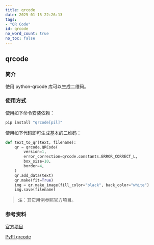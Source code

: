 ```yaml
---
title: qrcode
date: 2025-01-15 22:26:13
tags:
- "QR Code"
id: qrcode
no_word_count: true
no_toc: false
---
```


## qrcode

### 简介

使用 python-qrcode 库可以生成二维码。

### 使用方式

使用如下命令安装依赖：

```bash
pip install "qrcode[pil]"
```

使用如下代码即可生成基本的二维码：

```python
def text_to_qr(text, filename):
    qr = qrcode.QRCode(
        version=1,
        error_correction=qrcode.constants.ERROR_CORRECT_L,
        box_size=10,
        border=4,
    )
    qr.add_data(text)
    qr.make(fit=True)
    img = qr.make_image(fill_color="black", back_color="white")
    img.save(filename)
```

> 注：其它用例参照官方项目。

### 参考资料

[官方项目](https://github.com/lincolnloop/python-qrcode)

[PyPI qrcode](https://pypi.org/project/qrcode/)
